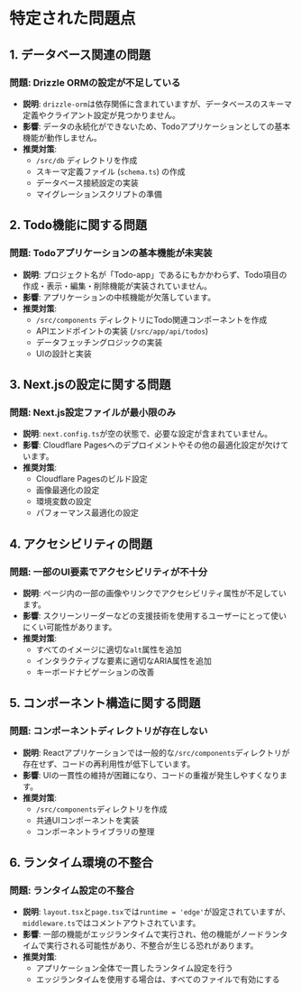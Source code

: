 # 特定された問題点

## 1. データベース関連の問題

### 問題: Drizzle ORMの設定が不足している

- **説明**: `drizzle-orm`は依存関係に含まれていますが、データベースのスキーマ定義やクライアント設定が見つかりません。
- **影響**: データの永続化ができないため、Todoアプリケーションとしての基本機能が動作しません。
- **推奨対策**:
  - `/src/db` ディレクトリを作成
  - スキーマ定義ファイル (`schema.ts`) の作成
  - データベース接続設定の実装
  - マイグレーションスクリプトの準備

## 2. Todo機能に関する問題

### 問題: Todoアプリケーションの基本機能が未実装

- **説明**: プロジェクト名が「Todo-app」であるにもかかわらず、Todo項目の作成・表示・編集・削除機能が実装されていません。
- **影響**: アプリケーションの中核機能が欠落しています。
- **推奨対策**:
  - `/src/components` ディレクトリにTodo関連コンポーネントを作成
  - APIエンドポイントの実装 (`/src/app/api/todos`)
  - データフェッチングロジックの実装
  - UIの設計と実装

## 3. Next.jsの設定に関する問題

### 問題: Next.js設定ファイルが最小限のみ

- **説明**: `next.config.ts`が空の状態で、必要な設定が含まれていません。
- **影響**: Cloudflare Pagesへのデプロイメントやその他の最適化設定が欠けています。
- **推奨対策**:
  - Cloudflare Pagesのビルド設定
  - 画像最適化の設定
  - 環境変数の設定
  - パフォーマンス最適化の設定

## 4. アクセシビリティの問題

### 問題: 一部のUI要素でアクセシビリティが不十分

- **説明**: ページ内の一部の画像やリンクでアクセシビリティ属性が不足しています。
- **影響**: スクリーンリーダーなどの支援技術を使用するユーザーにとって使いにくい可能性があります。
- **推奨対策**:
  - すべてのイメージに適切な`alt`属性を追加
  - インタラクティブな要素に適切なARIA属性を追加
  - キーボードナビゲーションの改善

## 5. コンポーネント構造に関する問題

### 問題: コンポーネントディレクトリが存在しない

- **説明**: Reactアプリケーションでは一般的な`/src/components`ディレクトリが存在せず、コードの再利用性が低下しています。
- **影響**: UIの一貫性の維持が困難になり、コードの重複が発生しやすくなります。
- **推奨対策**:
  - `/src/components`ディレクトリを作成
  - 共通UIコンポーネントを実装
  - コンポーネントライブラリの整理

## 6. ランタイム環境の不整合

### 問題: ランタイム設定の不整合

- **説明**: `layout.tsx`と`page.tsx`では`runtime = 'edge'`が設定されていますが、`middleware.ts`ではコメントアウトされています。
- **影響**: 一部の機能がエッジランタイムで実行され、他の機能がノードランタイムで実行される可能性があり、不整合が生じる恐れがあります。
- **推奨対策**:
  - アプリケーション全体で一貫したランタイム設定を行う
  - エッジランタイムを使用する場合は、すべてのファイルで有効にする